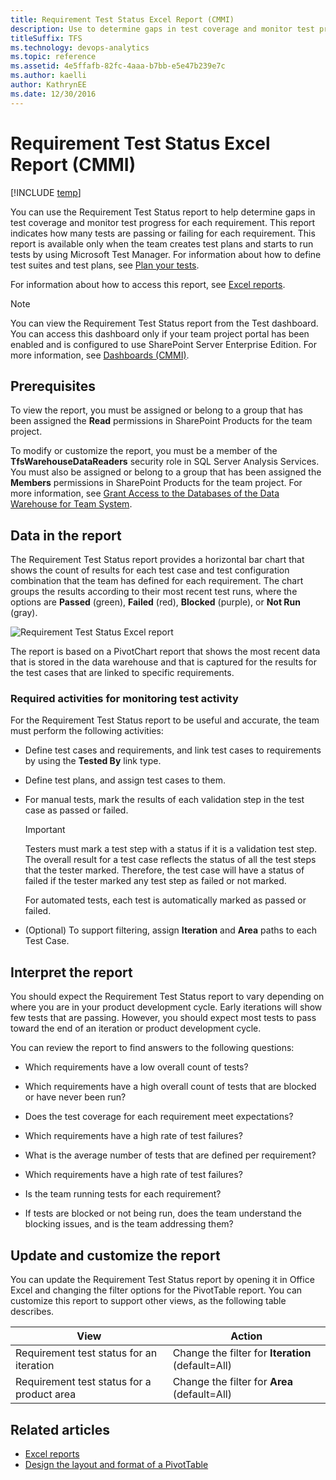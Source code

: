 ```yaml
---
title: Requirement Test Status Excel Report (CMMI)  
description: Use to determine gaps in test coverage and monitor test progress for each requirement.
titleSuffix: TFS
ms.technology: devops-analytics
ms.topic: reference
ms.assetid: 4e5ffafb-82fc-4aaa-b7bb-e5e47b239e7c
ms.author: kaelli
author: KathrynEE
ms.date: 12/30/2016
---
```


# Requirement Test Status Excel Report (CMMI)

[!INCLUDE [temp](../includes/tfs-sharepoint-version.md)]

You can use the Requirement Test Status report to help determine gaps in test coverage and monitor test progress for each requirement. This report indicates how many tests are passing or failing for each requirement. This report is available only when the team creates test plans and starts to run tests by using Microsoft Test Manager. For information about how to define test suites and test plans, see [Plan your tests](../../test/create-test-cases.md).

For information about how to access this report, see [Excel reports](excel-reports.md).

> [!NOTE]
> You can view the Requirement Test Status report from the Test dashboard. You can access this dashboard only if your team project portal has been enabled and is configured to use SharePoint Server Enterprise Edition. For more information, see [Dashboards (CMMI)](https://msdn.microsoft.com/c149b78b-1803-4dc0-aefe-35dbb13a5de0).

## Prerequisites

To view the report, you must be assigned or belong to a group that has been assigned the **Read** permissions in SharePoint Products for the team project.

To modify or customize the report, you must be a member of the **TfsWarehouseDataReaders** security role in SQL Server Analysis Services. You must also be assigned or belong to a group that has been assigned the **Members** permissions in SharePoint Products for the team project. For more information, see [Grant Access to the Databases of the Data Warehouse for Team System](../admin/grant-permissions-to-reports.md).

<a name="Data"></a>

## Data in the report

The Requirement Test Status report provides a horizontal bar chart that shows the count of results for each test case and test configuration combination that the team has defined for each requirement. The chart groups the results according to their most recent test runs, where the options are **Passed** (green), **Failed** (red), **Blocked** (purple), or **Not Run** (gray).

![Requirement Test Status Excel report](media/procg_reqteststatus.png "ProcG_ReqTestStatus")

The report is based on a PivotChart report that shows the most recent data that is stored in the data warehouse and that is captured for the results for the test cases that are linked to specific requirements.

### Required activities for monitoring test activity

For the Requirement Test Status report to be useful and accurate, the team must perform the following activities:

- Define test cases and requirements, and link test cases to requirements by using the **Tested By** link type.

- Define test plans, and assign test cases to them.

- For manual tests, mark the results of each validation step in the test case as passed or failed.

  > [!IMPORTANT]
  > Testers must mark a test step with a status if it is a validation test step. The overall result for a test case reflects the status of all the test steps that the tester marked. Therefore, the test case will have a status of failed if the tester marked any test step as failed or not marked.

  For automated tests, each test is automatically marked as passed or failed.

- (Optional) To support filtering, assign **Iteration** and **Area** paths to each Test Case.

<a name="Interpreting"></a>

## Interpret the report

You should expect the Requirement Test Status report to vary depending on where you are in your product development cycle. Early iterations will show few tests that are passing. However, you should expect most tests to pass toward the end of an iteration or product development cycle.

You can review the report to find answers to the following questions:

- Which requirements have a low overall count of tests?

- Which requirements have a high overall count of tests that are blocked or have never been run?

- Does the test coverage for each requirement meet expectations?

- Which requirements have a high rate of test failures?

- What is the average number of tests that are defined per requirement?

- Which requirements have a high rate of test failures?

- Is the team running tests for each requirement?

- If tests are blocked or not being run, does the team understand the blocking issues, and is the team addressing them?

<a name="Updating"></a>

## Update and customize the report

You can update the Requirement Test Status report by opening it in Office Excel and changing the filter options for the PivotTable report. You can customize this report to support other views, as the following table describes.

| View                                       | Action                                            |
| ------------------------------------------ | ------------------------------------------------- |
| Requirement test status for an iteration   | Change the filter for **Iteration** (default=All) |
| Requirement test status for a product area | Change the filter for **Area** (default=All)      |

## Related articles

- [Excel reports](excel-reports.md)
- [Design the layout and format of a PivotTable](https://support.office.com/article/design-the-layout-and-format-of-a-pivottable-a9600265-95bf-4900-868e-641133c05a80)
